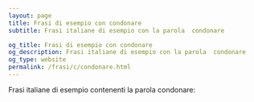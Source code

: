 ```yaml
---
layout: page
title: Frasi di esempio con condonare 
subtitle: Frasi italiane di esempio con la parola  condonare

og_title: Frasi di esempio con condonare 
og_description: Frasi italiane di esempio con la parola  condonare
og_type: website
permalink: /frasi/c/condonare.html
---
```


Frasi italiane di esempio contenenti la parola condonare:


